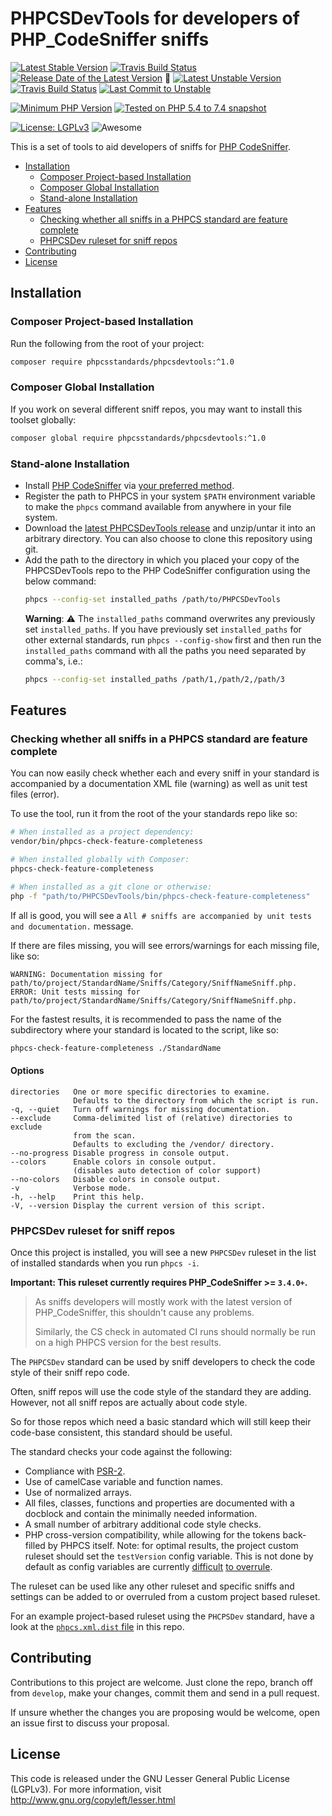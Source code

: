 PHPCSDevTools for developers of PHP_CodeSniffer sniffs
=====================================================

[![Latest Stable Version](https://poser.pugx.org/phpcsstandards/phpcsdevtools/v/stable)](https://packagist.org/packages/phpcsstandards/phpcsdevtools)
[![Travis Build Status](https://travis-ci.com/PHPCSStandards/PHPCSDevTools.svg?branch=master)](https://travis-ci.com/PHPCSStandards/PHPCSDevTools/branches)
[![Release Date of the Latest Version](https://img.shields.io/github/release-date/PHPCSStandards/PHPCSDevTools.svg?maxAge=1800)](https://github.com/PHPCSStandards/PHPCSDevTools/releases)
:construction:
[![Latest Unstable Version](https://img.shields.io/badge/unstable-dev--develop-e68718.svg?maxAge=2419200)](https://packagist.org/packages/phpcsstandards/phpcsdevtools#dev-develop)
[![Travis Build Status](https://travis-ci.com/PHPCSStandards/PHPCSDevTools.svg?branch=develop)](https://travis-ci.com/PHPCSStandards/PHPCSDevTools/branches)
[![Last Commit to Unstable](https://img.shields.io/github/last-commit/PHPCSStandards/PHPCSDevTools/develop.svg)](https://github.com/PHPCSStandards/PHPCSDevTools/commits/develop)

[![Minimum PHP Version](https://img.shields.io/packagist/php-v/phpcsstandards/phpcsdevtools.svg?maxAge=3600)](https://packagist.org/packages/phpcsstandards/phpcsdevtools)
[![Tested on PHP 5.4 to 7.4 snapshot](https://img.shields.io/badge/tested%20on-PHP%205.4%20|%205.5%20|%205.6%20|%207.0%20|%207.1%20|%207.2%20|%207.3%20|%207.4snapshot-brightgreen.svg?maxAge=2419200)](https://travis-ci.com/PHPCSStandards/PHPCSDevTools)

[![License: LGPLv3](https://poser.pugx.org/phpcsstandards/phpcsdevtools/license.png)](https://github.com/PHPCSStandards/PHPCSDevTools/blob/master/LICENSE)
![Awesome](https://img.shields.io/badge/awesome%3F-yes!-brightgreen.svg)


This is a set of tools to aid developers of sniffs for [PHP CodeSniffer](https://github.com/squizlabs/PHP_CodeSniffer).

* [Installation](#installation)
    + [Composer Project-based Installation](#composer-project-based-installation)
    + [Composer Global Installation](#composer-global-installation)
    + [Stand-alone Installation](#stand-alone-installation)
* [Features](#features)
    + [Checking whether all sniffs in a PHPCS standard are feature complete](#checking-whether-all-sniffs-in-a-phpcs-standard-are-feature-complete)
    + [PHPCSDev ruleset for sniff repos](#phpcsdev-ruleset-for-sniff-repos)
* [Contributing](#contributing)
* [License](#license)


Installation
-------------------------------------------

### Composer Project-based Installation

Run the following from the root of your project:
```bash
composer require phpcsstandards/phpcsdevtools:^1.0
```

### Composer Global Installation

If you work on several different sniff repos, you may want to install this toolset globally:
```bash
composer global require phpcsstandards/phpcsdevtools:^1.0
```

### Stand-alone Installation

* Install [PHP CodeSniffer](https://github.com/squizlabs/PHP_CodeSniffer) via [your preferred method](https://github.com/squizlabs/PHP_CodeSniffer#installation).
* Register the path to PHPCS in your system `$PATH` environment variable to make the `phpcs` command available from anywhere in your file system.
* Download the [latest PHPCSDevTools release](https://github.com/PHPCSStandards/PHPCSDevTools/releases) and unzip/untar it into an arbitrary directory.
    You can also choose to clone this repository using git.
* Add the path to the directory in which you placed your copy of the PHPCSDevTools repo to the PHP CodeSniffer configuration using the below command:
   ```bash
   phpcs --config-set installed_paths /path/to/PHPCSDevTools
   ```
   **Warning**: :warning: The `installed_paths` command overwrites any previously set `installed_paths`. If you have previously set `installed_paths` for other external standards, run `phpcs --config-show` first and then run the `installed_paths` command with all the paths you need separated by comma's, i.e.:
   ```bash
   phpcs --config-set installed_paths /path/1,/path/2,/path/3
   ```


Features
------------------------------

### Checking whether all sniffs in a PHPCS standard are feature complete

You can now easily check whether each and every sniff in your standard is accompanied by a documentation XML file (warning) as well as unit test files (error).

To use the tool, run it from the root of the your standards repo like so:
```bash
# When installed as a project dependency:
vendor/bin/phpcs-check-feature-completeness

# When installed globally with Composer:
phpcs-check-feature-completeness

# When installed as a git clone or otherwise:
php -f "path/to/PHPCSDevTools/bin/phpcs-check-feature-completeness"
```

If all is good, you will see a `All # sniffs are accompanied by unit tests and documentation.` message.

If there are files missing, you will see errors/warnings for each missing file, like so:
```
WARNING: Documentation missing for path/to/project/StandardName/Sniffs/Category/SniffNameSniff.php.
ERROR: Unit tests missing for path/to/project/StandardName/Sniffs/Category/SniffNameSniff.php.
```

For the fastest results, it is recommended to pass the name of the subdirectory where your standard is located to the script, like so:
```bash
phpcs-check-feature-completeness ./StandardName
```

#### Options
```
directories   One or more specific directories to examine.
              Defaults to the directory from which the script is run.
-q, --quiet   Turn off warnings for missing documentation.
--exclude     Comma-delimited list of (relative) directories to exclude
              from the scan.
              Defaults to excluding the /vendor/ directory.
--no-progress Disable progress in console output.
--colors      Enable colors in console output.
              (disables auto detection of color support)
--no-colors   Disable colors in console output.
-v            Verbose mode.
-h, --help    Print this help.
-V, --version Display the current version of this script.
```


### PHPCSDev ruleset for sniff repos

Once this project is installed, you will see a new `PHPCSDev` ruleset in the list of installed standards when you run `phpcs -i`.

**Important: This ruleset currently requires PHP_CodeSniffer >= `3.4.0+`.**

> As sniffs developers will mostly work with the latest version of PHP_CodeSniffer, this shouldn't cause any problems.
>
> Similarly, the CS check in automated CI runs should normally be run on a high PHPCS version for the best results.

The `PHPCSDev` standard can be used by sniff developers to check the code style of their sniff repo code.

Often, sniff repos will use the code style of the standard they are adding. However, not all sniff repos are actually about code style.

So for those repos which need a basic standard which will still keep their code-base consistent, this standard should be useful.

The standard checks your code against the following:
* Compliance with [PSR-2](https://www.php-fig.org/psr/psr-2/).
* Use of camelCase variable and function names.
* Use of normalized arrays.
* All files, classes, functions and properties are documented with a docblock and contain the minimally needed information.
* A small number of arbitrary additional code style checks.
* PHP cross-version compatibility, while allowing for the tokens back-filled by PHPCS itself.
    Note: for optimal results, the project custom ruleset should set the `testVersion` config variable.
    This is not done by default as config variables are currently [difficult](https://github.com/squizlabs/PHP_CodeSniffer/issues/2197) [to overrule](https://github.com/squizlabs/PHP_CodeSniffer/issues/1821).

The ruleset can be used like any other ruleset and specific sniffs and settings can be added to or overruled from a custom project based ruleset.

For an example project-based ruleset using the `PHCPSDev` standard, have a look at the [`phpcs.xml.dist` file](https://github.com/PHPCSStandards/PHPCSDevTools/blob/develop/phpcs.xml.dist) in this repo.


Contributing
-------
Contributions to this project are welcome. Just clone the repo, branch off from `develop`, make your changes, commit them and send in a pull request.

If unsure whether the changes you are proposing would be welcome, open an issue first to discuss your proposal.

License
-------
This code is released under the GNU Lesser General Public License (LGPLv3). For more information, visit http://www.gnu.org/copyleft/lesser.html
